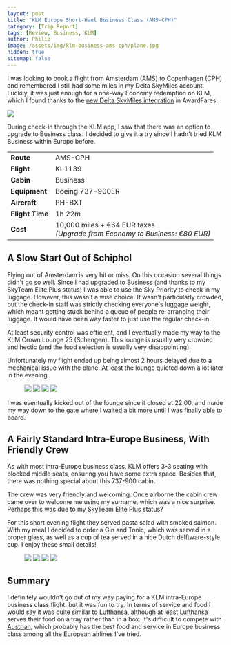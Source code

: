 ```yaml
---
layout: post
title: "KLM Europe Short-Haul Business Class (AMS-CPH)"
category: [Trip Report]
tags: [Review, Business, KLM]
author: Philip
image: /assets/img/klm-business-ams-cph/plane.jpg
hidden: true
sitemap: false
---
```


I was looking to book a flight from Amsterdam (AMS) to Copenhagen (CPH) and remembered I still had some miles in my Delta SkyMiles account. Luckily, it was just enough for a one-way Economy redemption on KLM, which I found thanks to the [new Delta SkyMiles integration](/introducing-delta/) in AwardFares.

<img src="/assets/img/klm-business-ams-cph/availability.png" />

During check-in through the KLM app, I saw that there was an option to upgrade to Business class. I decided to give it a try since I hadn't tried KLM Business within Europe before.

<table>
<tr>
  <td><b>Route</b></td>
  <td>AMS-CPH</td>
</tr>
<tr>
  <td><b>Flight</b></td>
  <td>KL1139</td>
</tr>
<tr>
  <td><b>Cabin</b></td>
  <td>Business</td>
</tr>
<tr>
  <td><b>Equipment</b></td>
  <td>Boeing 737-900ER</td>
</tr>
<tr>
  <td><b>Aircraft</b></td>
  <td>PH-BXT</td>
</tr>
<tr>
  <td><b>Flight Time</b></td>
  <td>1h 22m</td>
</tr>
<tr>
  <td><b>Cost</b></td>
  <td>10,000 miles + €64 EUR taxes <br><i>(Upgrade from Economy to Business: €80 EUR)</i></td>
</tr>
</table>

## A Slow Start Out of Schiphol

Flying out of Amsterdam is very hit or miss. On this occasion several things didn't go so well. Since I had upgraded to Business (and thanks to my SkyTeam Elite Plus status) I was able to use the Sky Priority to check in my luggage. However, this wasn't a wise choice. It wasn't particularly crowded, but the check-in staff was strictly checking everyone's luggage weight, which meant getting stuck behind a queue of people re-arranging their luggage. It would have been way faster to just use the regular check-in.

At least security control was efficient, and I eventually made my way to the KLM Crown Lounge 25 (Schengen). This lounge is usually very crowded and hectic (and the food selection is usually very disappointing).

Unfortunately my flight ended up being almost 2 hours delayed due to a mechanical issue with the plane. At least the lounge quieted down a lot later in the evening.

<figure>
<img src="/assets/img/klm-business-ams-cph/lounge1.jpg" />
<img src="/assets/img/klm-business-ams-cph/lounge2.jpg" />
<img src="/assets/img/klm-business-ams-cph/lounge3.jpg" />
<img src="/assets/img/klm-business-ams-cph/lounge4.jpg" />
</figure>

I was eventually kicked out of the lounge since it closed at 22:00, and made my way down to the gate where I waited a bit more until I was finally able to board.

## A Fairly Standard Intra-Europe Business, With Friendly Crew

As with most intra-Europe business class, KLM offers 3-3 seating with blocked middle seats, ensuring you have some extra space. Besides that, there was nothing special about this 737-900 cabin.

The crew was very friendly and welcoming. Once airborne the cabin crew came over to welcome me using my surname, which was a nice surprise. Perhaps this was due to my SkyTeam Elite Plus status?

For this short evening flight they served pasta salad with smoked salmon. With my meal I decided to order a Gin and Tonic, which was served in a proper glass, as well as a cup of tea served in a nice Dutch delftware-style cup. I enjoy these small details!

<figure>
<img src="/assets/img/klm-business-ams-cph/meal1.jpg" />
<img src="/assets/img/klm-business-ams-cph/meal2.jpg" />
<img src="/assets/img/klm-business-ams-cph/tea.jpg" />
<img src="/assets/img/klm-business-ams-cph/gt.jpg" />
</figure>

## Summary

I definitely wouldn't go out of my way paying for a KLM intra-Europe business class flight, but it was fun to try. In terms of service and food I would say it was quite similar to [Lufthansa](lufthansa-business-class-to-lisbon/), although at least Lufthansa serves their food on a tray rather than in a box. It's difficult to compete with [Austrian](/austrian-short-haul-business/), which probably has the best food and service in Europe business class among all the European airlines I've tried.
